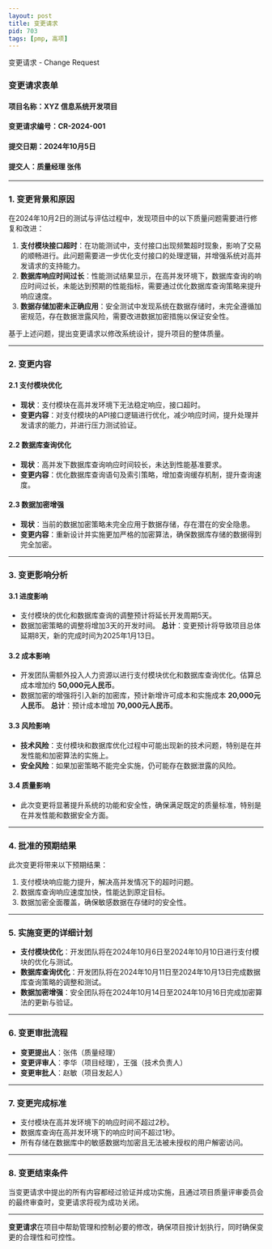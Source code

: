 ```yaml
---
layout: post
title: 变更请求
pid: 703
tags: [pmp, 高项]
---
```


变更请求 - Change Request

### **变更请求表单**

#### **项目名称**：XYZ 信息系统开发项目

#### **变更请求编号**：CR-2024-001

#### **提交日期**：2024年10月5日

#### **提交人**：质量经理 张伟

------

### **1. 变更背景和原因**

在2024年10月2日的测试与评估过程中，发现项目中的以下质量问题需要进行修复和改进：

1. **支付模块接口超时**：在功能测试中，支付接口出现频繁超时现象，影响了交易的顺畅进行。此问题需要进一步优化支付接口的处理逻辑，并增强系统对高并发请求的支持能力。
2. **数据库响应时间过长**：性能测试结果显示，在高并发环境下，数据库查询的响应时间过长，未能达到预期的性能指标，需要通过优化数据库查询策略来提升响应速度。
3. **数据存储加密未正确应用**：安全测试中发现系统在数据存储时，未完全遵循加密规范，存在数据泄露风险，需要改进数据加密措施以保证安全性。

基于上述问题，提出变更请求以修改系统设计，提升项目的整体质量。

------

### **2. 变更内容**

#### **2.1 支付模块优化**

- **现状**：支付模块在高并发环境下无法稳定响应，接口超时。
- **变更内容**：对支付模块的API接口逻辑进行优化，减少响应时间，提升处理并发请求的能力，并进行压力测试验证。

#### **2.2 数据库查询优化**

- **现状**：高并发下数据库查询响应时间较长，未达到性能基准要求。
- **变更内容**：优化数据库查询语句及索引策略，增加查询缓存机制，提升查询速度。

#### **2.3 数据加密增强**

- **现状**：当前的数据加密策略未完全应用于数据存储，存在潜在的安全隐患。
- **变更内容**：重新设计并实施更加严格的加密算法，确保数据库存储的数据得到完全加密。

------

### **3. 变更影响分析**

#### **3.1 进度影响**

- 支付模块的优化和数据库查询的调整预计将延长开发周期5天。
- 数据加密策略的调整将增加3天的开发时间。
  **总计**：变更预计将导致项目总体延期8天，新的完成时间为2025年1月13日。

#### **3.2 成本影响**

- 开发团队需额外投入人力资源以进行支付模块优化和数据库查询优化。估算总成本增加约 **50,000元人民币**。
- 数据加密的增强将引入新的加密库，预计新增许可成本和实施成本 **20,000元人民币**。
  **总计**：预计成本增加 **70,000元人民币**。

#### **3.3 风险影响**

- **技术风险**：支付模块和数据库优化过程中可能出现新的技术问题，特别是在并发性能和加密算法的实施上。
- **安全风险**：如果加密策略不能完全实施，仍可能存在数据泄露的风险。

#### **3.4 质量影响**

- 此次变更将显著提升系统的功能和安全性，确保满足既定的质量标准，特别是在并发性能和数据安全方面。

------

### **4. 批准的预期结果**

此次变更将带来以下预期结果：

1. 支付模块响应能力提升，解决高并发情况下的超时问题。
2. 数据库查询响应速度加快，性能达到原定目标。
3. 数据加密全面覆盖，确保敏感数据在存储时的安全性。

------

### **5. 实施变更的详细计划**

- **支付模块优化**：开发团队将在2024年10月6日至2024年10月10日进行支付模块的优化与测试。
- **数据库查询优化**：开发团队将在2024年10月11日至2024年10月13日完成数据库查询策略的调整和测试。
- **数据加密增强**：安全团队将在2024年10月14日至2024年10月16日完成加密算法的更新与验证。

------

### **6. 变更审批流程**

- **变更提出人**：张伟（质量经理）
- **变更评审人**：李华（项目经理），王强（技术负责人）
- **变更审批人**：赵敏（项目发起人）

------

### **7. 变更完成标准**

- 支付模块在高并发环境下的响应时间不超过2秒。
- 数据库查询在高并发环境下的响应时间不超过1秒。
- 所有存储在数据库中的敏感数据均加密且无法被未授权的用户解密访问。

------

### **8. 变更结束条件**

当变更请求中提出的所有内容都经过验证并成功实施，且通过项目质量评审委员会的最终审查时，变更请求将视为成功关闭。

------

**变更请求**在项目中帮助管理和控制必要的修改，确保项目按计划执行，同时确保变更的合理性和可控性。
